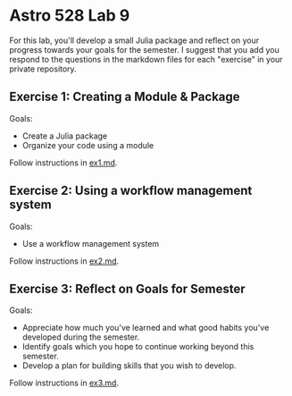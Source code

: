 # Astro 528 Lab 9

For this lab, you'll develop a small Julia package and reflect on your progress towards your goals for the semester.  I suggest that you add you respond to the questions in the markdown files for each "exercise" in your private repository.  

## Exercise 1:  Creating a Module & Package
Goals:  
- Create a Julia package
- Organize your code using a module

Follow instructions in [ex1.md](https://github.com/PsuAstro528/lab9-start/blob/main/ex1.md).

## Exercise 2:  Using a workflow management system
Goals:
- Use a workflow management system

Follow instructions in [ex2.md](https://github.com/PsuAstro528/lab9-start/blob/main/ex2.md).


## Exercise 3:  Reflect on Goals for Semester
Goals:
- Appreciate how much you've learned and what good habits you've developed during the semester.
- Identify goals which you hope to continue working beyond this semester.
- Develop a plan for building skills that you wish to develop.

Follow instructions in [ex3.md](https://github.com/PsuAstro528/lab9-start/blob/main/ex3.md).

